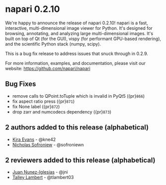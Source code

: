# napari 0.2.10

We're happy to announce the release of napari 0.2.10! napari is a fast,
interactive, multi-dimensional image viewer for Python. It's designed for
browsing, annotating, and analyzing large multi-dimensional images. It's built
on top of Qt (for the GUI), vispy (for performant GPU-based rendering), and the
scientific Python stack (numpy, scipy).

This is a bug fix release to address issues that snuck through in 0.2.9.

For more information, examples, and documentation, please visit our website:
https://github.com/napari/napari

## Bug Fixes

- remove calls to QPoint.toTuple which is invalid in PyQt5 ({pr}`866`)
- fix aspect ratio press ({pr}`871`)
- fix None label ({pr}`872`)
- drop zarr and numcodecs dependency ({pr}`873`)

## 2 authors added to this release (alphabetical)

- [Kira Evans](https://github.com/napari/napari/commits?author=kne42) - @kne42
- [Nicholas Sofroniew](https://github.com/napari/napari/commits?author=sofroniewn) - @sofroniewn

## 2 reviewers added to this release (alphabetical)

- [Juan Nunez-Iglesias](https://github.com/napari/napari/commits?author=jni) - @jni
- [Talley Lambert](https://github.com/napari/napari/commits?author=tlambert03) - @tlambert03
